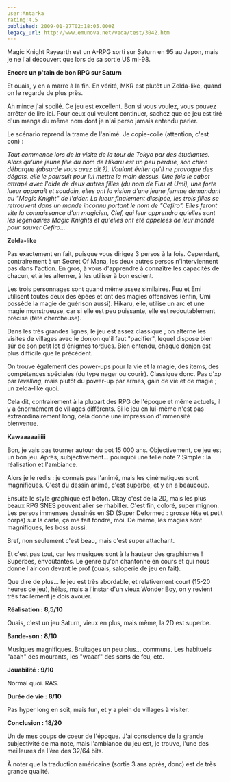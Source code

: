 ```yaml
---
user:Antarka
rating:4.5
published: 2009-01-27T02:18:05.000Z
legacy_url: http://www.emunova.net/veda/test/3042.htm
---
```

Magic Knight Rayearth est un A-RPG sorti sur Saturn en 95 au Japon, mais je ne l'ai découvert que lors de sa sortie US mi-98\.  

  

**Encore un p'tain de bon RPG sur Saturn**  

  

Et ouais, y en a marre à la fin. En vérité, MKR est plutôt un Zelda-like, quand on le regarde de plus près.  

  

Ah mince j'ai spoilé. Ce jeu est excellent. Bon si vous voulez, vous pouvez arrêter de lire ici. Pour ceux qui veulent continuer, sachez que ce jeu est tiré d'un manga du même nom dont je n'ai perso jamais entendu parler.  

  

Le scénario reprend la trame de l'animé. Je copie-colle (attention, c'est con) :  

  

_Tout commence lors de la visite de la tour de Tokyo par des étudiantes. Alors qu'une jeune fille du nom de Hikaru est un peu perdue, son chien débarque (absurde vous avez dit ?). Voulant éviter qu'il ne provoque des dégats, elle le poursuit pour lui mettre la main dessus. Une fois le cabot attrapé avec l'aide de deux autres filles (du nom de Fuu et Umi), une forte lueur apparaît et soudain, elles ont la vision d'une jeune femme demandant au "Magic Knight" de l'aider. La lueur finalement dissipée, les trois filles se retrouvent dans un monde inconnu portant le nom de "Cefiro". Elles feront vite la connaissance d'un magicien, Clef, qui leur apprendra qu'elles sont les légendaires Magic Knights et qu'elles ont été appelées de leur monde pour sauver Cefiro..._  

  

**Zelda-like**  

  

Pas exactement en fait, puisque vous dirigez 3 persos à la fois. Cependant, contrairement à un Secret Of Mana, les deux autres persos n'interviennent pas dans l'action. En gros, à vous d'apprendre à connaître les capacités de chacun, et à les alterner, à les utiliser à bon escient.  

  

Les trois personnages sont quand même assez similaires. Fuu et Emi utilisent toutes deux des épées et ont des magies offensives (enfin, Umi possède la magie de guérison aussi). Hikaru, elle, utilise un arc et une magie monstrueuse, car si elle est peu puissante, elle est redoutablement précise (tête chercheuse).  

  

Dans les très grandes lignes, le jeu est assez classique ; on alterne les visites de villages avec le donjon qu'il faut "pacifier", lequel dispose bien sûr de son petit lot d'énigmes tordues. Bien entendu, chaque donjon est plus difficile que le précédent.  

  

On trouve également des power-ups pour la vie et la magie, des items, des compétences spéciales (du type nager ou courir). Classique donc. Pas d'xp par _levelling_, mais plutôt du power-up par armes, gain de vie et de magie ; un zelda-like quoi.  

  

Cela dit, contrairement à la plupart des RPG de l'époque et même actuels, il y a énormément de villages différents. Si le jeu en lui-même n'est pas extraordinairement long, cela donne une impression d'immensité bienvenue.  

  

**Kawaaaaaiiiii**  

  

Bon, je vais pas tourner autour du pot 15 000 ans. Objectivement, ce jeu est un bon jeu. Après, subjectivement... pourquoi une telle note ? Simple : la réalisation et l'ambiance.  

  

Alors je le redis : je connais pas l'animé, mais les cinématiques sont magnifiques. C'est du dessin animé, c'est superbe, et y en a beaucoup.  

  

Ensuite le style graphique est béton. Okay c'est de la 2D, mais les plus beaux RPG SNES peuvent aller se rhabiller. C'est fin, coloré, super mignon. Les persos immenses dessinés en SD (Super Deformed : grosse tête et petit corps) sur la carte, ça me fait fondre, moi. De même, les magies sont magnifiques, les boss aussi.  

  

Bref, non seulement c'est beau, mais c'est super attachant.  

  

Et c'est pas tout, car les musiques sont à la hauteur des graphismes ! Superbes, envoûtantes. Le genre qu'on chantonne en cours et qui nous donne l'air con devant le prof (ouais, saloperie de jeu en fait).  

  

Que dire de plus... le jeu est très abordable, et relativement court (15-20 heures de jeu), hélas, mais à l'instar d'un vieux Wonder Boy, on y revient très facilement je dois avouer.  

  

**Réalisation : 8,5/10**  

  

Ouais, c'est un jeu Saturn, vieux en plus, mais même, la 2D est superbe.  

  

**Bande-son : 8/10**  

  

Musiques magnifiques. Bruitages un peu plus... communs. Les habituels "aaah" des mourants, les "waaaf" des sorts de feu, etc.  

  

**Jouabilité : 9/10**  

  

Normal quoi. RAS.  

  

**Durée de vie : 8/10**  

  

Pas hyper long en soit, mais fun, et y a plein de villages à visiter.  

  

**Conclusion : 18/20**  

  

Un de mes coups de coeur de l'époque. J'ai conscience de la grande subjectivité de ma note, mais l'ambiance du jeu est, je trouve, l'une des meilleures de l'ère des 32/64 bits.  

  

À noter que la traduction américaine (sortie 3 ans après, donc) est de très grande qualité.